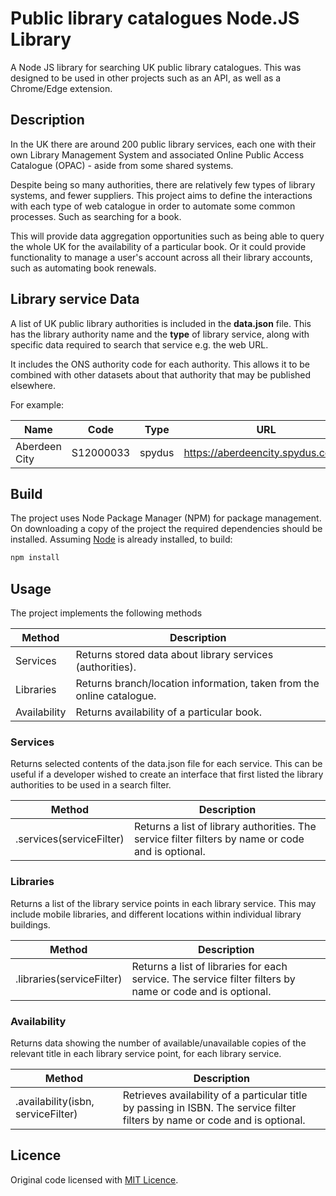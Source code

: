 # Public library catalogues Node.JS Library

A Node JS library for searching UK public library catalogues. This was designed to be used in other projects such as an API, as well as a Chrome/Edge extension.

## Description

In the UK there are around 200 public library services, each one with their own Library Management System and associated Online Public Access Catalogue (OPAC) - aside from some shared systems.

Despite being so many authorities, there are relatively few types of library systems, and fewer suppliers. This project aims to define the interactions with each type of web catalogue in order to automate some common processes. Such as searching for a book.

This will provide data aggregation opportunities such as being able to query the whole UK for the availability of a particular book. Or it could provide functionality to manage a user's account across all their library accounts, such as automating book renewals.

## Library service Data

A list of UK public library authorities is included in the **data.json** file. This has the library authority name and the **type** of library service, along with specific data required to search that service e.g. the web URL. 

It includes the ONS authority code for each authority. This allows it to be combined with other datasets about that authority that may be published elsewhere.

For example:

| Name | Code | Type | URL | TestISBN |
| ---- | ---- | ---- | --- | -------- |
| Aberdeen City | S12000033 | spydus | https://aberdeencity.spydus.co.uk/ | 9780747538493 |

## Build

The project uses Node Package Manager (NPM) for package management. On downloading a copy of the project the required dependencies should be installed. Assuming [Node](https://nodejs.org/en/) is already installed, to build:

```bash
npm install
```

## Usage

The project implements the following methods

| Method | Description |
| ------- | ----------- |
| Services | Returns stored data about library services (authorities). |
| Libraries | Returns branch/location information, taken from the online catalogue. |
| Availability | Returns availability of a particular book. |

### Services

Returns selected contents of the data.json file for each service. This can be useful if a developer wished to create an interface that first listed the library authorities to be used in a search filter.

| Method | Description |
| ------ | ----------- |
| .services(serviceFilter) | Returns a list of library authorities. The service filter filters by name or code and is optional. |

### Libraries

Returns a list of the library service points in each library service. This may include mobile libraries, and different locations within individual library buildings.

| Method | Description |
| ------ | ----------- |
| .libraries(serviceFilter) | Returns a list of libraries for each service. The service filter filters by name or code and is optional. |

### Availability

Returns data showing the number of available/unavailable copies of the relevant title in each library service point, for each library service.

| Method | Description |
| ------ | ----------- |
| .availability(isbn, serviceFilter) | Retrieves availability of a particular title by passing in ISBN. The service filter filters by name or code and is optional. |

## Licence

Original code licensed with [MIT Licence](Licence.txt).
